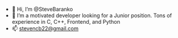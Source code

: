 - 👋 Hi, I’m @SteveBaranko
- 👀 I’m a motivated developer looking for a Junior position. Tons of experience in C, C++, Frontend, and Python
- 📫 stevencb22@gmail.com

<!---
SteveBaranko/SteveBaranko is a ✨ special ✨ repository because its `README.md` (this file) appears on your GitHub profile.
You can click the Preview link to take a look at your changes.
--->
